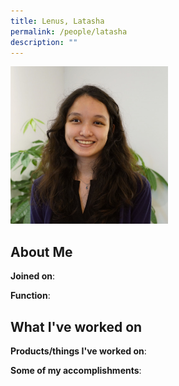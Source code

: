 ```yaml
---
title: Lenus, Latasha
permalink: /people/latasha
description: ""
---
```


<img src="/images/headshots/latasha.jpg" title="Lenus, Latasha" alt="Lenus, Latasha" style="width:50%;margin-left:0">

## About Me

**Joined on**: 

**Function**: 

## What I've worked on

**Products/things I've worked on**:


**Some of my accomplishments**:


